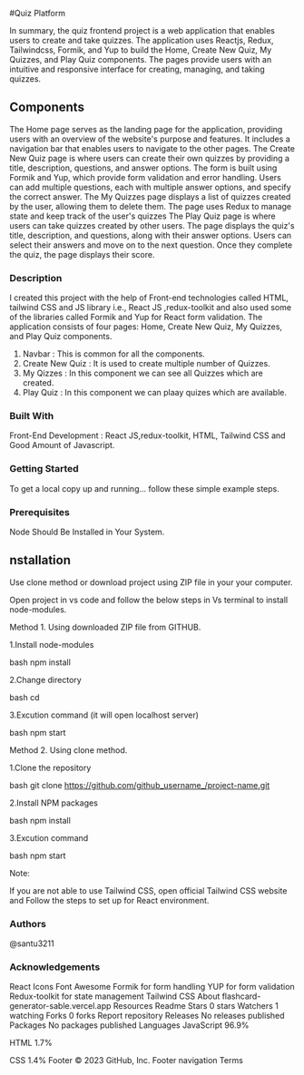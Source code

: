 #Quiz Platform

In summary, the quiz frontend project is a web application that enables users to create and take quizzes. The application uses Reactjs, Redux, Tailwindcss, Formik, and Yup to build the Home, Create New Quiz, My Quizzes, and Play Quiz components. The pages provide users with an intuitive and responsive interface for creating, managing, and taking quizzes.



## Components

The Home page serves as the landing page for the application, providing users with an overview of the website's purpose and features. It includes a navigation bar that enables users to navigate to the other pages.
The Create New Quiz page is where users can create their own quizzes by providing a title, description, questions, and answer options. The form is built using Formik and Yup, which provide form validation and error handling. Users can add multiple questions, each with multiple answer options, and specify the correct answer.
The My Quizzes page displays a list of quizzes created by the user, allowing them to delete them. The page uses Redux to manage state and keep track of the user's quizzes
The Play Quiz page is where users can take quizzes created by other users. The page displays the quiz's title, description, and questions, along with their answer options. Users can select their answers and move on to the next question. Once they complete the quiz, the page displays their score.

### Description

I created this project with the help of Front-end technologies called HTML, tailwind CSS and JS library i.e., React JS ,redux-toolkit and also used some of the libraries called Formik and Yup for React form validation. The application consists of four pages: Home, Create New Quiz, My Quizzes, and Play Quiz components.

1. Navbar : This is common for all the components.
2. Create New Quiz : It is used to create multiple number of Quizzes.
3. My Qizzes : In this component we can see all Quizzes which are created.
4. Play Quiz : In this component we can plaay quizes which are available.

### Built With
Front-End Development : React JS,redux-toolkit, HTML, Tailwind CSS and Good Amount of Javascript.

### Getting Started
To get a local copy up and running... follow these simple example steps.

### Prerequisites
Node Should Be Installed in Your System.

## nstallation
Use clone method or download project using ZIP file in your your computer.

Open project in vs code and follow the below steps in Vs terminal to install node-modules.

Method 1. Using downloaded ZIP file from GITHUB.

1.Install node-modules

bash npm install

2.Change directory

bash cd

3.Excution command (it will open localhost server)

bash npm start

Method 2. Using clone method.

1.Clone the repository

bash git clone https://github.com/github_username_/project-name.git

2.Install NPM packages

bash npm install

3.Excution command

bash npm start

Note:

If you are not able to use Tailwind CSS, open official Tailwind CSS website and Follow the steps to set up for React environment.

### Authors
@santu3211


### Acknowledgements
React Icons
Font Awesome
Formik for form handling
YUP for form validation
Redux-toolkit for state management
Tailwind CSS
About
flashcard-generator-sable.vercel.app
Resources
 Readme
Stars
 0 stars
Watchers
 1 watching
Forks
 0 forks
Report repository
Releases
No releases published
Packages
No packages published
Languages
JavaScript
96.9%
 
HTML
1.7%
 
CSS
1.4%
Footer
© 2023 GitHub, Inc.
Footer navigation
Terms

